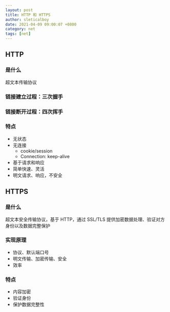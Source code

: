 ```yaml
---
layout: post
title: HTTP 和 HTTPS
author: sleticalboy
date: 2021-04-09 09:00:07 +0800
category: net
tags: [net]
---
```


## HTTP

### 是什么

超文本传输协议

### 链接建立过程：三次握手

### 链接断开过程：四次挥手

### 特点

- 无状态
- 无连接
  - cookie/session
  - Connection: keep-alive
- 基于请求和响应
- 简单快速、灵活
- 明文请求、响应，不安全

## HTTPS

### 是什么

超文本安全传输协议，基于 HTTP，通过 SSL/TLS 提供加密数据处理、验证对方身份以及数据完整保护

### 实现原理

- 协议、默认端口号
- 明文传输、加密传输、安全
- 效率

### 特点

- 内容加密
- 验证身份
- 保护数据完整性